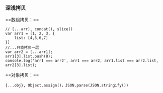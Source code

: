### 深浅拷贝

==数组拷贝：==

    // [...arr], concat(), slice()
    var arr1 = [1, 2, 3, {
        list: [4,5,6,7]
    }]
    //...只能拷贝一层
    var arr2 = [...arr1];
    arr1[3].list.push(8);
    console.log('arr1 === arr2', arr1 === arr2, arr1.list === arr2.list, arr2[3].list);

==对象拷贝：==

    {...obj}, Object.assign()，JSON.parse(JSON.stringify())